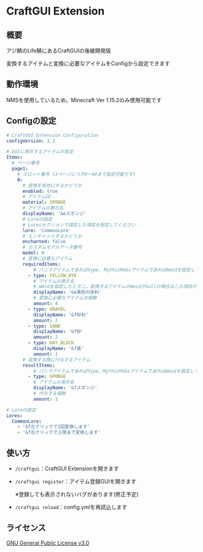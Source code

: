 # CraftGUI Extension

## 概要
アジ鯖のLife鯖にあるCraftGUIの後継開発版

変換するアイテムと変換に必要なアイテムをConfigから設定できます

## 動作環境
NMSを使用しているため，Minecraft Ver 1.15.2のみ使用可能です

## Configの設定
```yaml
# CraftGUI Extension Configuration
configVersion: 1.3

# GUIに表示するアイテムの設定
Items:
  # ページ番号
  page1:
    # スロット番号 (1ページにつき0～44まで設定可能です)
    0:
      # 変換を有効にするかどうか
      enabled: true
      # アイテムID
      material: SPONGE
      # アイテムの表示名
      displayName: '&eスポンジ'
      # Loreの設定
      # Loresセクションで設定した項目を設定してください
      lore: 'CommonLore'
      # エンチャントするかどうか
      enchanted: false
      # カスタムモデルデータ番号
      model: 0
      # 変換に必要なアイテム
      requiredItems:
          # バニラアイテムであればtype, MythicMobsアイテムであればmmidを設定してください
        - type: YELLOW_DYE
          # アイテムの表示名
          # mmidを設定したとき二，変換するアイテムのmmidがnullの場合はこの項目が使用されます
          displayName: '&e黄色の染料'
          # 変換に必要なアイテムの個数
          amount: 4
        - type: GRAVEL
          displayName: '&f砂利'
          amount: 2
        - type: SAND
          displayName: '&f砂'
          amount: 2
        - type: HAY_BLOCK
          displayName: '&f俵'
          amount: 1
      # 変換する際に付与するアイテム
      resultItems:
          # バニラアイテムであればtype，MythicMobsアイテムであればmmidを設定してください
        - type: SPONGE
          # アイテムの表示名
          displayName: '&fスポンジ'
          # 付与する個数
          amount: 1

# Loreの設定
Lores:
  CommonLore:
    - '&f左クリックで1回変換します'
    - '&f右クリックで上限まで変換します'
```

## 使い方
- `/craftgui`：CraftGUI Extensionを開きます

- `/craftgui register`：アイテム登録GUIを開きます

  ※登録しても表示されないバグがあります(修正予定)

- `/craftgui reload`：config.ymlを再読込します

## ライセンス
[GNU General Public License v3.0](LICENSE)
